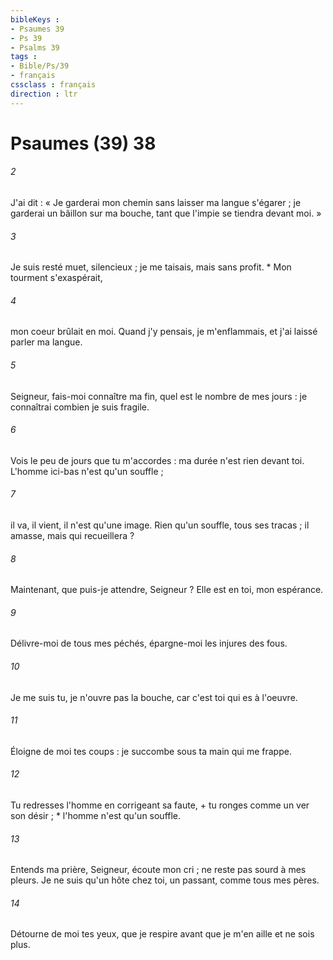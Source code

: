 ```yaml
---
bibleKeys : 
- Psaumes 39
- Ps 39
- Psalms 39
tags : 
- Bible/Ps/39
- français
cssclass : français
direction : ltr
---
```


# Psaumes (39) 38

###### 2
J'ai dit : « Je garderai mon chemin sans laisser ma langue s'égarer ; je garderai un bâillon sur ma bouche, tant que l'impie se tiendra devant moi. »
###### 3
Je suis resté muet, silencieux ; je me taisais, mais sans profit. * Mon tourment s'exaspérait,
###### 4
mon coeur brûlait en moi. Quand j'y pensais, je m'enflammais, et j'ai laissé parler ma langue.
###### 5
Seigneur, fais-moi connaître ma fin, quel est le nombre de mes jours : je connaîtrai combien je suis fragile.
###### 6
Vois le peu de jours que tu m'accordes : ma durée n'est rien devant toi. L'homme ici-bas n'est qu'un souffle ;
###### 7
il va, il vient, il n'est qu'une image. Rien qu'un souffle, tous ses tracas ; il amasse, mais qui recueillera ?
###### 8
Maintenant, que puis-je attendre, Seigneur ? Elle est en toi, mon espérance.
###### 9
Délivre-moi de tous mes péchés, épargne-moi les injures des fous.
###### 10
Je me suis tu, je n'ouvre pas la bouche, car c'est toi qui es à l'oeuvre.
###### 11
Éloigne de moi tes coups : je succombe sous ta main qui me frappe.
###### 12
Tu redresses l'homme en corrigeant sa faute, + tu ronges comme un ver son désir ; * l'homme n'est qu'un souffle.
###### 13
Entends ma prière, Seigneur, écoute mon cri ; ne reste pas sourd à mes pleurs. Je ne suis qu'un hôte chez toi, un passant, comme tous mes pères.
###### 14
Détourne de moi tes yeux, que je respire avant que je m'en aille et ne sois plus.
